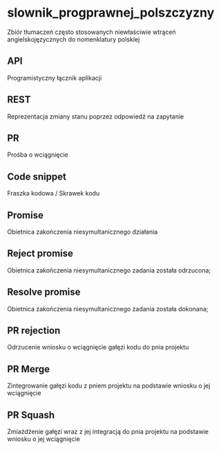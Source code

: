 # slownik_progprawnej_polszczyzny
Zbiór tłumaczeń często stosowanych niewłaściwie wtrąceń angielskojęzycznych do nomenklatury polskiej

## API
Programistyczny łącznik aplikacji

## REST 
Reprezentacja zmiany stanu poprzez odpowiedź na zapytanie

## PR
Prośba o wciągnięcie

## Code snippet
Fraszka kodowa / Skrawek kodu

## Promise
Obietnica zakończenia niesymultanicznego działania

## Reject promise
Obietnica zakończenia niesymultanicznego zadania została odrzucona;

## Resolve promise
Obietnica zakończenia niesymultanicznego zadania została dokonana;

## PR rejection
Odrzucenie wniosku o wciągnięcie gałęzi kodu do pnia projektu

## PR Merge
Zintegrowanie gałęzi kodu z pniem projektu na podstawie wniosku o jej wciągnięcie

## PR Squash
Zmiażdżenie gałęzi wraz z jej integracją do pnia projektu na podstawie wniosku o jej wciągnięcie
